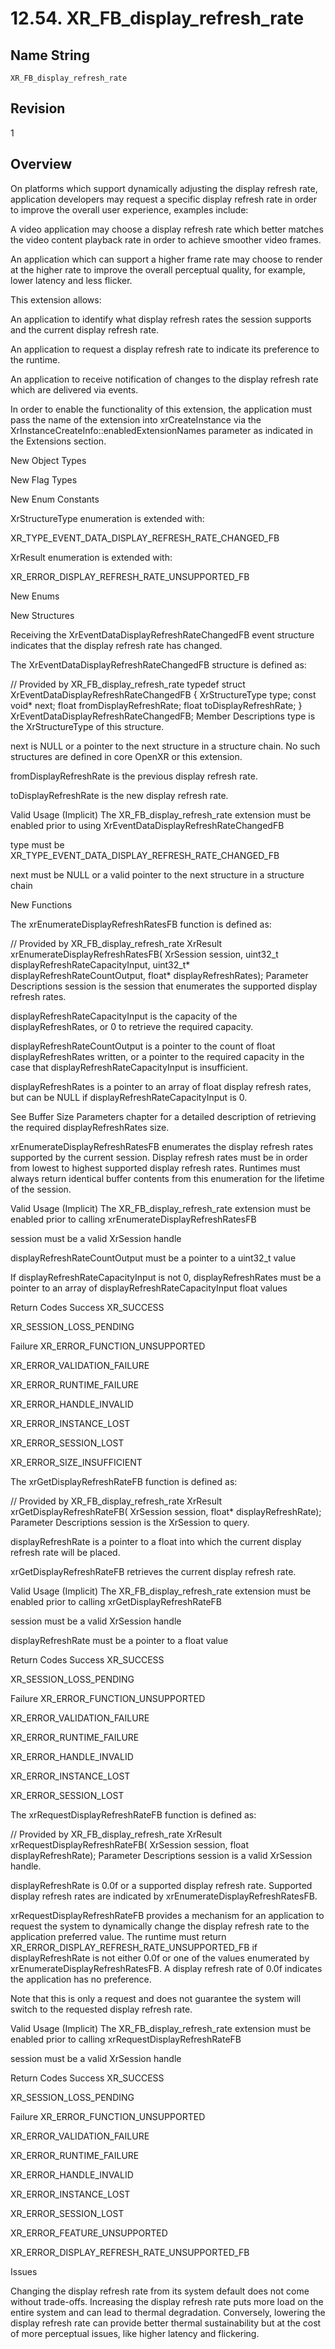 # 12.54. XR_FB_display_refresh_rate
## Name String
    XR_FB_display_refresh_rate
## Revision
1
## Overview

On platforms which support dynamically adjusting the display refresh rate, application developers may request a specific display refresh rate in order to improve the overall user experience, examples include:

A video application may choose a display refresh rate which better matches the video content playback rate in order to achieve smoother video frames.

An application which can support a higher frame rate may choose to render at the higher rate to improve the overall perceptual quality, for example, lower latency and less flicker.

This extension allows:

An application to identify what display refresh rates the session supports and the current display refresh rate.

An application to request a display refresh rate to indicate its preference to the runtime.

An application to receive notification of changes to the display refresh rate which are delivered via events.

In order to enable the functionality of this extension, the application must pass the name of the extension into xrCreateInstance via the XrInstanceCreateInfo::enabledExtensionNames parameter as indicated in the Extensions section.

New Object Types

New Flag Types

New Enum Constants

XrStructureType enumeration is extended with:

XR_TYPE_EVENT_DATA_DISPLAY_REFRESH_RATE_CHANGED_FB

XrResult enumeration is extended with:

XR_ERROR_DISPLAY_REFRESH_RATE_UNSUPPORTED_FB

New Enums

New Structures

Receiving the XrEventDataDisplayRefreshRateChangedFB event structure indicates that the display refresh rate has changed.

The XrEventDataDisplayRefreshRateChangedFB structure is defined as:

// Provided by XR_FB_display_refresh_rate
typedef struct XrEventDataDisplayRefreshRateChangedFB {
    XrStructureType    type;
    const void*        next;
    float              fromDisplayRefreshRate;
    float              toDisplayRefreshRate;
} XrEventDataDisplayRefreshRateChangedFB;
Member Descriptions
type is the XrStructureType of this structure.

next is NULL or a pointer to the next structure in a structure chain. No such structures are defined in core OpenXR or this extension.

fromDisplayRefreshRate is the previous display refresh rate.

toDisplayRefreshRate is the new display refresh rate.

Valid Usage (Implicit)
The XR_FB_display_refresh_rate extension must be enabled prior to using XrEventDataDisplayRefreshRateChangedFB

type must be XR_TYPE_EVENT_DATA_DISPLAY_REFRESH_RATE_CHANGED_FB

next must be NULL or a valid pointer to the next structure in a structure chain

New Functions

The xrEnumerateDisplayRefreshRatesFB function is defined as:

// Provided by XR_FB_display_refresh_rate
XrResult xrEnumerateDisplayRefreshRatesFB(
    XrSession                                   session,
    uint32_t                                    displayRefreshRateCapacityInput,
    uint32_t*                                   displayRefreshRateCountOutput,
    float*                                      displayRefreshRates);
Parameter Descriptions
session is the session that enumerates the supported display refresh rates.

displayRefreshRateCapacityInput is the capacity of the displayRefreshRates, or 0 to retrieve the required capacity.

displayRefreshRateCountOutput is a pointer to the count of float displayRefreshRates written, or a pointer to the required capacity in the case that displayRefreshRateCapacityInput is insufficient.

displayRefreshRates is a pointer to an array of float display refresh rates, but can be NULL if displayRefreshRateCapacityInput is 0.

See Buffer Size Parameters chapter for a detailed description of retrieving the required displayRefreshRates size.

xrEnumerateDisplayRefreshRatesFB enumerates the display refresh rates supported by the current session. Display refresh rates must be in order from lowest to highest supported display refresh rates. Runtimes must always return identical buffer contents from this enumeration for the lifetime of the session.

Valid Usage (Implicit)
The XR_FB_display_refresh_rate extension must be enabled prior to calling xrEnumerateDisplayRefreshRatesFB

session must be a valid XrSession handle

displayRefreshRateCountOutput must be a pointer to a uint32_t value

If displayRefreshRateCapacityInput is not 0, displayRefreshRates must be a pointer to an array of displayRefreshRateCapacityInput float values

Return Codes
Success
XR_SUCCESS

XR_SESSION_LOSS_PENDING

Failure
XR_ERROR_FUNCTION_UNSUPPORTED

XR_ERROR_VALIDATION_FAILURE

XR_ERROR_RUNTIME_FAILURE

XR_ERROR_HANDLE_INVALID

XR_ERROR_INSTANCE_LOST

XR_ERROR_SESSION_LOST

XR_ERROR_SIZE_INSUFFICIENT

The xrGetDisplayRefreshRateFB function is defined as:

// Provided by XR_FB_display_refresh_rate
XrResult xrGetDisplayRefreshRateFB(
    XrSession                                   session,
    float*                                      displayRefreshRate);
Parameter Descriptions
session is the XrSession to query.

displayRefreshRate is a pointer to a float into which the current display refresh rate will be placed.

xrGetDisplayRefreshRateFB retrieves the current display refresh rate.

Valid Usage (Implicit)
The XR_FB_display_refresh_rate extension must be enabled prior to calling xrGetDisplayRefreshRateFB

session must be a valid XrSession handle

displayRefreshRate must be a pointer to a float value

Return Codes
Success
XR_SUCCESS

XR_SESSION_LOSS_PENDING

Failure
XR_ERROR_FUNCTION_UNSUPPORTED

XR_ERROR_VALIDATION_FAILURE

XR_ERROR_RUNTIME_FAILURE

XR_ERROR_HANDLE_INVALID

XR_ERROR_INSTANCE_LOST

XR_ERROR_SESSION_LOST

The xrRequestDisplayRefreshRateFB function is defined as:

// Provided by XR_FB_display_refresh_rate
XrResult xrRequestDisplayRefreshRateFB(
    XrSession                                   session,
    float                                       displayRefreshRate);
Parameter Descriptions
session is a valid XrSession handle.

displayRefreshRate is 0.0f or a supported display refresh rate. Supported display refresh rates are indicated by xrEnumerateDisplayRefreshRatesFB.

xrRequestDisplayRefreshRateFB provides a mechanism for an application to request the system to dynamically change the display refresh rate to the application preferred value. The runtime must return XR_ERROR_DISPLAY_REFRESH_RATE_UNSUPPORTED_FB if displayRefreshRate is not either 0.0f or one of the values enumerated by xrEnumerateDisplayRefreshRatesFB. A display refresh rate of 0.0f indicates the application has no preference.

Note that this is only a request and does not guarantee the system will switch to the requested display refresh rate.

Valid Usage (Implicit)
The XR_FB_display_refresh_rate extension must be enabled prior to calling xrRequestDisplayRefreshRateFB

session must be a valid XrSession handle

Return Codes
Success
XR_SUCCESS

XR_SESSION_LOSS_PENDING

Failure
XR_ERROR_FUNCTION_UNSUPPORTED

XR_ERROR_VALIDATION_FAILURE

XR_ERROR_RUNTIME_FAILURE

XR_ERROR_HANDLE_INVALID

XR_ERROR_INSTANCE_LOST

XR_ERROR_SESSION_LOST

XR_ERROR_FEATURE_UNSUPPORTED

XR_ERROR_DISPLAY_REFRESH_RATE_UNSUPPORTED_FB

Issues

Changing the display refresh rate from its system default does not come without trade-offs. Increasing the display refresh rate puts more load on the entire system and can lead to thermal degradation. Conversely, lowering the display refresh rate can provide better thermal sustainability but at the cost of more perceptual issues, like higher latency and flickering.
